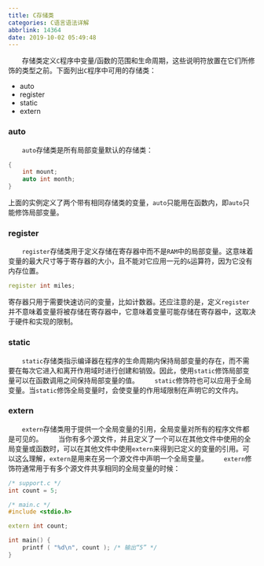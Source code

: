 ```yaml
---
title: C存储类
categories: C语言语法详解
abbrlink: 14364
date: 2019-10-02 05:49:48
---
```

&emsp;&emsp;存储类定义`C`程序中变量/函数的范围和生命周期，这些说明符放置在它们所修饰的类型之前。下面列出`C`程序中可用的存储类：<!--more-->

- auto
- register
- static
- extern

### auto

&emsp;&emsp;`auto`存储类是所有局部变量默认的存储类：

``` cpp
{
    int mount;
    auto int month;
}
```

上面的实例定义了两个带有相同存储类的变量，`auto`只能用在函数内，即`auto`只能修饰局部变量。

### register

&emsp;&emsp;`register`存储类用于定义存储在寄存器中而不是`RAM`中的局部变量。这意味着变量的最大尺寸等于寄存器的大小，且不能对它应用一元的`&`运算符，因为它没有内存位置。

``` cpp
register int miles;
```

寄存器只用于需要快速访问的变量，比如计数器。还应注意的是，定义`register`并不意味着变量将被存储在寄存器中，它意味着变量可能存储在寄存器中，这取决于硬件和实现的限制。

### static

&emsp;&emsp;`static`存储类指示编译器在程序的生命周期内保持局部变量的存在，而不需要在每次它进入和离开作用域时进行创建和销毁。因此，使用`static`修饰局部变量可以在函数调用之间保持局部变量的值。
&emsp;&emsp;`static`修饰符也可以应用于全局变量。当`static`修饰全局变量时，会使变量的作用域限制在声明它的文件内。

### extern

&emsp;&emsp;`extern`存储类用于提供一个全局变量的引用，全局变量对所有的程序文件都是可见的。
&emsp;&emsp;当你有多个源文件，并且定义了一个可以在其他文件中使用的全局变量或函数时，可以在其他文件中使用`extern`来得到已定义的变量的引用。可以这么理解，`extern`是用来在另一个源文件中声明一个全局变量。
&emsp;&emsp;`extern`修饰符通常用于有多个源文件共享相同的全局变量的时候：

``` cpp
/* support.c */
int count = 5;

/* main.c */
#include <stdio.h>

extern int count;

int main() {
    printf ( "%d\n", count ); /* 输出“5” */
}
```